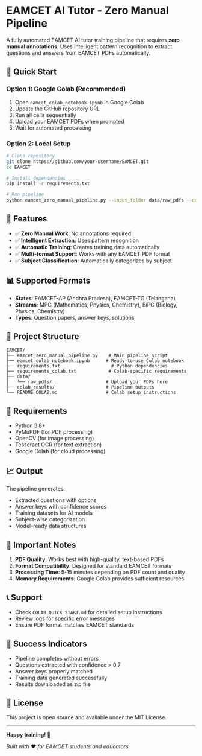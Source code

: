 # EAMCET AI Tutor - Zero Manual Pipeline

A fully automated EAMCET AI tutor training pipeline that requires **zero manual annotations**. Uses intelligent pattern recognition to extract questions and answers from EAMCET PDFs automatically.

## 🚀 Quick Start

### Option 1: Google Colab (Recommended)
1. Open `eamcet_colab_notebook.ipynb` in Google Colab
2. Update the GitHub repository URL
3. Run all cells sequentially
4. Upload your EAMCET PDFs when prompted
5. Wait for automated processing

### Option 2: Local Setup
```bash
# Clone repository
git clone https://github.com/your-username/EAMCET.git
cd EAMCET

# Install dependencies
pip install -r requirements.txt

# Run pipeline
python eamcet_zero_manual_pipeline.py --input_folder data/raw_pdfs --output_folder results
```

## 🎯 Features

- ✅ **Zero Manual Work**: No annotations required
- ✅ **Intelligent Extraction**: Uses pattern recognition
- ✅ **Automatic Training**: Creates training data automatically
- ✅ **Multi-format Support**: Works with any EAMCET PDF format
- ✅ **Subject Classification**: Automatically categorizes by subject

## 📊 Supported Formats

- **States**: EAMCET-AP (Andhra Pradesh), EAMCET-TG (Telangana)
- **Streams**: MPC (Mathematics, Physics, Chemistry), BiPC (Biology, Physics, Chemistry)
- **Types**: Question papers, answer keys, solutions

## 📁 Project Structure

```
EAMCET/
├── eamcet_zero_manual_pipeline.py    # Main pipeline script
├── eamcet_colab_notebook.ipynb      # Ready-to-use Colab notebook
├── requirements.txt                   # Python dependencies
├── requirements_colab.txt            # Colab-specific requirements
├── data/
│   └── raw_pdfs/                    # Upload your PDFs here
├── colab_results/                   # Pipeline outputs
└── README_COLAB.md                  # Colab setup instructions
```

## 🔧 Requirements

- Python 3.8+
- PyMuPDF (for PDF processing)
- OpenCV (for image processing)
- Tesseract OCR (for text extraction)
- Google Colab (for cloud processing)

## 📈 Output

The pipeline generates:
- Extracted questions with options
- Answer keys with confidence scores
- Training datasets for AI models
- Subject-wise categorization
- Model-ready data structures

## 🚨 Important Notes

1. **PDF Quality**: Works best with high-quality, text-based PDFs
2. **Format Compatibility**: Designed for standard EAMCET formats
3. **Processing Time**: 5-15 minutes depending on PDF count and quality
4. **Memory Requirements**: Google Colab provides sufficient resources

## 📞 Support

- Check `COLAB_QUICK_START.md` for detailed setup instructions
- Review logs for specific error messages
- Ensure PDF format matches EAMCET standards

## 🎉 Success Indicators

- Pipeline completes without errors
- Questions extracted with confidence > 0.7
- Answer keys properly matched
- Training data generated successfully
- Results downloaded as zip file

## 📄 License

This project is open source and available under the MIT License.

---

**Happy training! 🚀**

*Built with ❤️ for EAMCET students and educators*
